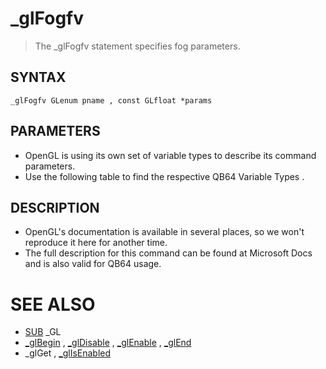 # _glFogfv
> The _glFogfv statement specifies fog parameters.

## SYNTAX
`_glFogfv GLenum pname , const GLfloat *params`

## PARAMETERS
* OpenGL is using its own set of variable types to describe its command parameters.
* Use the following table to find the respective QB64 Variable Types .


## DESCRIPTION
* OpenGL's documentation is available in several places, so we won't reproduce it here for another time.
* The full description for this command can be found at Microsoft Docs and is also valid for QB64 usage.


# SEE ALSO
* [SUB](SUB.md) _GL
* [_glBegin](_glBegin.md) , [_glDisable](_glDisable.md) , [_glEnable](_glEnable.md) , [_glEnd](_glEnd.md)
* _glGet , [_glIsEnabled](_glIsEnabled.md)

